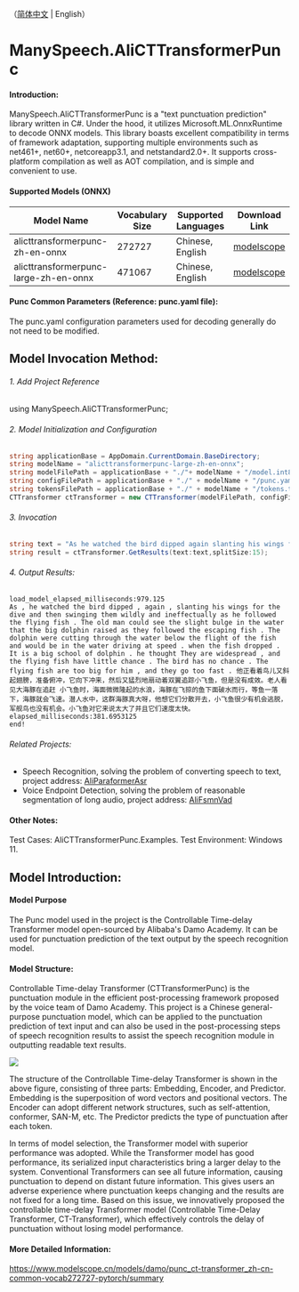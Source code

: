 （[简体中文](README.zh_CN.md) |  English）

# ManySpeech.AliCTTransformerPunc
#### Introduction:

ManySpeech.AliCTTransformerPunc is a "text punctuation prediction" library written in C#. Under the hood, it utilizes Microsoft.ML.OnnxRuntime to decode ONNX models. This library boasts excellent compatibility in terms of framework adaptation, supporting multiple environments such as net461+, net60+, netcoreapp3.1, and netstandard2.0+. It supports cross-platform compilation as well as AOT compilation, and is simple and convenient to use.

#### Supported Models (ONNX)
| Model Name | Vocabulary Size | Supported Languages | Download Link |
| --- | --- | --- | --- |
| alicttransformerpunc-zh-en-onnx | 272727 | Chinese, English | [modelscope](https://www.modelscope.cn/models/manyeyes/alicttransformerpunc-zh-en-onnx "modelscope") |
| alicttransformerpunc-large-zh-en-onnx | 471067 | Chinese, English | [modelscope](https://www.modelscope.cn/models/manyeyes/alicttransformerpunc-large-zh-en-onnx "modelscope") |

#### Punc Common Parameters (Reference: punc.yaml file):
The punc.yaml configuration parameters used for decoding generally do not need to be modified.

## Model Invocation Method:

###### 1. Add Project Reference
using ManySpeech.AliCTTransformerPunc;

###### 2. Model Initialization and Configuration
```csharp
string applicationBase = AppDomain.CurrentDomain.BaseDirectory;
string modelName = "alicttransformerpunc-large-zh-en-onnx";
string modelFilePath = applicationBase + "./"+ modelName + "/model.int8.onnx";
string configFilePath = applicationBase + "./" + modelName + "/punc.yaml";
string tokensFilePath = applicationBase + "./" + modelName + "/tokens.txt";
CTTransformer ctTransformer = new CTTransformer(modelFilePath, configFilePath, tokensFilePath);
```

###### 3. Invocation
```csharp
string text = "As he watched the bird dipped again slanting his wings for the dive and then swinging them wildly and ineffectually as he followed the flying fish The old man could see the slight bulge in the water that the big dolphin raised as they followed the escaping fish The dolphin were cutting through the water below the flight of the fish and would be in the water driving at speed when the fish dropped It is a big school of dolphin he thought They are widespread and the flying fish have little chance The bird has no chance The flying fish are too big for him and they go too fast 他正看着鸟儿又斜起翅 膀准备俯冲它向下冲来然后又猛烈地扇动着双翼追踪小飞鱼但是没有成效老人看见大海豚在追赶小飞鱼时海面微微隆起的水浪海豚在飞掠的鱼下面破水而行等鱼一落下海豚就会飞速潜人水中这群海豚真大呀他想它们分散开去小飞鱼很少有机会逃脱军舰鸟也没有机会小飞鱼对它来说太大了并且它们速度太快";
string result = ctTransformer.GetResults(text:text,splitSize:15);
```

###### 4. Output Results:
```
load_model_elapsed_milliseconds:979.125
As , he watched the bird dipped , again , slanting his wings for the dive and then swinging them wildly and ineffectually as he followed the flying fish . The old man could see the slight bulge in the water that the big dolphin raised as they followed the escaping fish . The dolphin were cutting through the water below the flight of the fish and would be in the water driving at speed . when the fish dropped . It is a big school of dolphin . he thought They are widespread , and the flying fish have little chance . The bird has no chance . The flying fish are too big for him , and they go too fast . 他正看着鸟儿又斜起翅膀，准备俯冲，它向下冲来，然后又猛烈地扇动着双翼追踪小飞鱼，但是没有成效。老人看见大海豚在追赶 小飞鱼时，海面微微隆起的水浪，海豚在飞掠的鱼下面破水而行，等鱼一落下，海豚就会飞速。潜人水中，这群海豚真大呀，他想它们分散开去，小飞鱼很少有机会逃脱，军舰鸟也没有机会。小飞鱼对它来说太大了并且它们速度太快。
elapsed_milliseconds:381.6953125
end!
```

###### Related Projects:
* Speech Recognition, solving the problem of converting speech to text, project address: [AliParaformerAsr](https://github.com/manyeyes/AliParaformerAsr "AliParaformerAsr")
* Voice Endpoint Detection, solving the problem of reasonable segmentation of long audio, project address: [AliFsmnVad](https://github.com/manyeyes/AliFsmnVad "AliFsmnVad")

#### Other Notes:
Test Cases: AliCTTransformerPunc.Examples.
Test Environment: Windows 11.

## Model Introduction:
#### Model Purpose
The Punc model used in the project is the Controllable Time-delay Transformer model open-sourced by Alibaba's Damo Academy. It can be used for punctuation prediction of the text output by the speech recognition model.

#### Model Structure:
Controllable Time-delay Transformer (CTTransformerPunc) is the punctuation module in the efficient post-processing framework proposed by the voice team of Damo Academy. This project is a Chinese general-purpose punctuation model, which can be applied to the punctuation prediction of text input and can also be used in the post-processing steps of speech recognition results to assist the speech recognition module in outputting readable text results.

![](https://www.modelscope.cn/api/v1/models/damo/punc_ct-transformer_zh-cn-common-vocab272727-pytorch/repo?Revision=master&FilePath=fig/struct.png&View=true)

The structure of the Controllable Time-delay Transformer is shown in the above figure, consisting of three parts: Embedding, Encoder, and Predictor. Embedding is the superposition of word vectors and positional vectors. The Encoder can adopt different network structures, such as self-attention, conformer, SAN-M, etc. The Predictor predicts the type of punctuation after each token.

In terms of model selection, the Transformer model with superior performance was adopted. While the Transformer model has good performance, its serialized input characteristics bring a larger delay to the system. Conventional Transformers can see all future information, causing punctuation to depend on distant future information. This gives users an adverse experience where punctuation keeps changing and the results are not fixed for a long time. Based on this issue, we innovatively proposed the controllable time-delay Transformer model (Controllable Time-Delay Transformer, CT-Transformer), which effectively controls the delay of punctuation without losing model performance.

#### More Detailed Information:
https://www.modelscope.cn/models/damo/punc_ct-transformer_zh-cn-common-vocab272727-pytorch/summary
